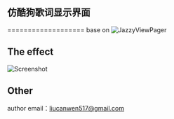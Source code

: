 ## 仿酷狗歌词显示界面
===================
base on ![JazzyViewPager](https://github.com/jfeinstein10/JazzyViewPager)

## The effect
![Screenshot](https://github.com/kk-java/KugoDisplay/raw/master/screenshot.png)


## Other
author email：liucanwen517@gmail.com
